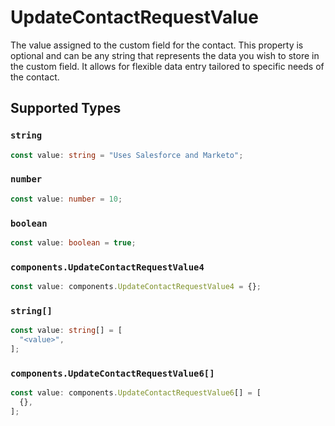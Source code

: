 # UpdateContactRequestValue

The value assigned to the custom field for the contact. This property is optional and can be any string that represents the data you wish to store in the custom field. It allows for flexible data entry tailored to specific needs of the contact.


## Supported Types

### `string`

```typescript
const value: string = "Uses Salesforce and Marketo";
```

### `number`

```typescript
const value: number = 10;
```

### `boolean`

```typescript
const value: boolean = true;
```

### `components.UpdateContactRequestValue4`

```typescript
const value: components.UpdateContactRequestValue4 = {};
```

### `string[]`

```typescript
const value: string[] = [
  "<value>",
];
```

### `components.UpdateContactRequestValue6[]`

```typescript
const value: components.UpdateContactRequestValue6[] = [
  {},
];
```

